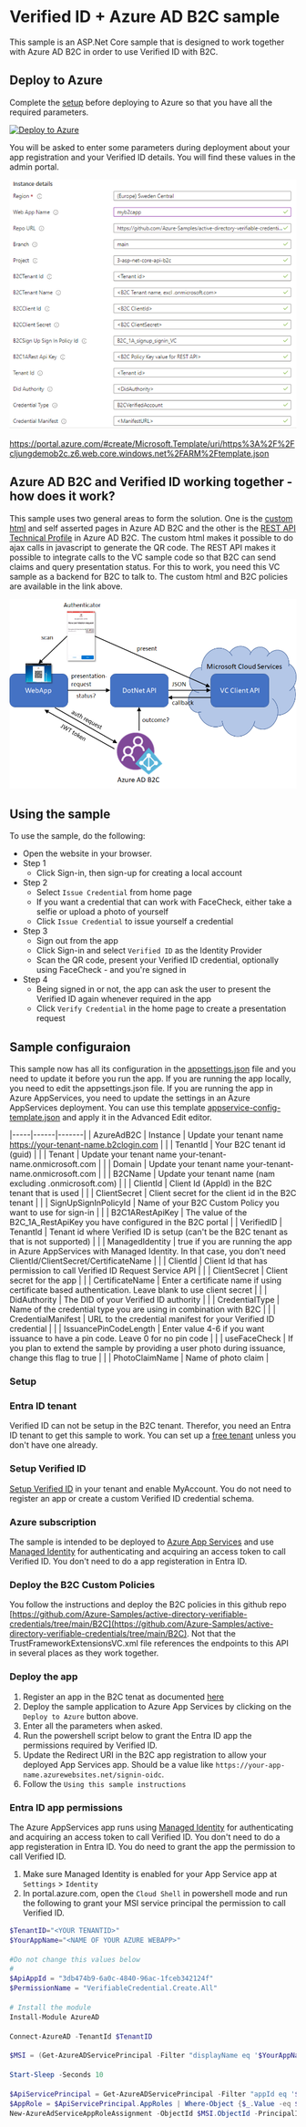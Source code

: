 # Verified ID + Azure AD B2C sample
This sample is an ASP.Net Core sample that is designed to work together with Azure AD B2C in order to use Verified ID with B2C.


## Deploy to Azure

Complete the [setup](#Setup) before deploying to Azure so that you have all the required parameters.

[![Deploy to Azure](https://aka.ms/deploytoazurebutton)](https://portal.azure.com/#create/Microsoft.Template/uri/https%3A%2F%2Fraw.githubusercontent.com%2FAzure-Samples%2Factive-directory-verifiable-credentials-dotnet%2Fmain%2F3-asp-net-core-api-b2c%2FARMTemplate%2Ftemplate.json)

You will be asked to enter some parameters during deployment about your app registration and your Verified ID details. You will find these values in the admin portal. 

![Deployment Parameters](ReadmeFiles/DeployToAzure.png)

https://portal.azure.com/#create/Microsoft.Template/uri/https%3A%2F%2Fcljungdemob2c.z6.web.core.windows.net%2FARM%2Ftemplate.json

## Azure AD B2C and Verified ID working together - how does it work?

This sample uses two general areas to form the solution. One is the [custom html](https://docs.microsoft.com/en-us/azure/active-directory-b2c/customize-ui-with-html?pivots=b2c-custom-policy) 
and self asserted pages in Azure AD B2C and the other is the [REST API Technical Profile](https://docs.microsoft.com/en-us/azure/active-directory-b2c/restful-technical-profile) in Azure AD B2C. 
The custom html makes it possible to do ajax calls in javascript to generate the QR code. The REST API makes it possible to integrate calls to the VC sample code so that B2C can send claims and query presentation status.
For this to work, you need this VC sample as a backend for B2C to talk to. The custom html and B2C policies are available in the link above.

![API Overview](ReadmeFiles/api-b2c-overview.png)

## Using the sample

To use the sample, do the following:

- Open the website in your browser.
- Step 1
    - Click Sign-in, then sign-up for creating a local account
- Step 2
    - Select `Issue Credential` from home page
    - If you want a credential that can work with FaceCheck, either take a selfie or upload a photo of yourself
    - Click `Issue Credential` to issue yourself a credential
- Step 3
    - Sign out from the app
    - Click Sign-in and select `Verified ID` as the Identity Provider
    - Scan the QR code, present your Verified ID credential, optionally using FaceCheck - and you're signed in
- Step 4
    - Being signed in or not, the app can ask the user to present the Verified ID again whenever required in the app 
    - Click `Verify Credential` in the home page to create a presentation request

## Sample configuraion

This sample now has all its configuration in the [appsettings.json](appsettings.json) file and you need to update it before you run the app.
If you are running the app locally, you need to edit the appsettings.json file. If you are running the app in Azure AppServices, you need to update the
settings in an Azure AppServices deployment. You can use this template [appservice-config-template.json](appservice-config-template.json) and apply it in the Advanced Edit editor.

|-----|------|-------|
| AzureAdB2C | Instance | Update your tenant name https://your-tenant-name.b2clogin.com |
| | TenantId | Your B2C tenant id (guid) |
| | Tenant | Update your tenant name your-tenant-name.onmicrosoft.com |
| | Domain | Update your tenant name your-tenant-name.onmicrosoft.com |
| | B2CName | Update your tenant name (nam excluding .onmicrosoft.com) |
| | ClientId | Client Id (AppId) in the B2C tenant that is used |
| | ClientSecret | Client secret for the client id in the B2C tenant |
| | SignUpSignInPolicyId | Name of your B2C Custom Policy you want to use for sign-in |
| | B2C1ARestApiKey | The value of the B2C_1A_RestApiKey you have configured in the B2C portal |
| VerifiedID | TenantId | Tenant id where Verified ID is setup (can't be the B2C tenant as that is not supported) |
| | ManagedIdentity | true if you are running the app in Azure AppServices with Managed Identity. In that case, you don't need ClientId/ClientSecret/CertificateName |
| | ClientId |  Client Id that has permission to call Verified ID Request Service API | 
| | ClientSecret | Client secret for the app |
| | CertificateName | Enter a certificate name if using certificate based authentication. Leave blank to use client secret |
| | DidAuthority | The DID of your Verified ID authority |
| | CredentialType | Name of the credential type you are using in combination with B2C |
| | CredentialManifest | URL to the credential manifest for your Verified ID credential |
| | IssuancePinCodeLength | Enter value 4-6 if you want issuance to have a pin code. Leave 0 for no pin code |
| | useFaceCheck | If you plan to extend the sample by providing a user photo during issuance, change this flag to true |
| | PhotoClaimName | Name of photo claim |

### Setup

### Entra ID tenant

Verified ID can not be setup in the B2C tenant. Therefor, you need an Entra ID tenant to get this sample to work. You can set up a [free tenant](https://learn.microsoft.com/entra/identity-platform/quickstart-create-new-tenant) unless you don't have one already. 

### Setup Verified ID

[Setup Verified ID](https://learn.microsoft.com/entra/verified-id/verifiable-credentials-configure-tenant-quick) in your tenant and enable MyAccount. 
You do not need to register an app or create a custom Verified ID credential schema.

### Azure subscription

The sample is intended to be deployed to [Azure App Services](https://learn.microsoft.com/azure/app-service/) 
and use [Managed Identity](https://learn.microsoft.com/azure/app-service/overview-managed-identity) for authenticating and acquiring an access token to call Verified ID.
You don't need to do a app registeration in Entra ID.

### Deploy the B2C Custom Policies

You follow the instructions and deploy the B2C policies in this github repo [https://github.com/Azure-Samples/active-directory-verifiable-credentials/tree/main/B2C](https://github.com/Azure-Samples/active-directory-verifiable-credentials/tree/main/B2C). 
Not that the TrustFrameworkExtensionsVC.xml file references the endpoints to this API in several places as they work together.

### Deploy the app

1. Register an app in the B2C tenat as documented [here](https://learn.microsoft.com/azure/active-directory-b2c/tutorial-register-applications)
1. Deploy the sample application to Azure App Services by clicking on the `Deploy to Azure` button above.
1. Enter all the parameters when asked.
1. Run the powershell script below to grant the Entra ID app the permissions required by Verified ID.
1. Update the Redirect URI in the B2C app registration to allow your deployed App Services app. Should be a value like `https://your-app-name.azurewebsites.net/signin-oidc`.
1. Follow the `Using this sample instructions`

### Entra ID app permissions

The Azure AppServices app runs using [Managed Identity](https://learn.microsoft.com/en-us/azure/app-service/overview-managed-identity) for authenticating and acquiring an access token to call Verified ID.
You don't need to do a app registeration in Entra ID. You do need to grant the app the permission to call Verified ID.

1. Make sure Managed Identity is enabled for your App Service app at `Settings` > `Identity`
1. In portal.azure.com, open the `Cloud Shell` in powershell mode and run the following to grant your MSI service principal the permission to call Verified ID.

```Powershell
$TenantID="<YOUR TENANTID>"
$YourAppName="<NAME OF YOUR AZURE WEBAPP>"

#Do not change this values below
#
$ApiAppId = "3db474b9-6a0c-4840-96ac-1fceb342124f"
$PermissionName = "VerifiableCredential.Create.All"
 
# Install the module
Install-Module AzureAD

Connect-AzureAD -TenantId $TenantID

$MSI = (Get-AzureADServicePrincipal -Filter "displayName eq '$YourAppName'")

Start-Sleep -Seconds 10

$ApiServicePrincipal = Get-AzureADServicePrincipal -Filter "appId eq '$ApiAppId'"
$AppRole = $ApiServicePrincipal.AppRoles | Where-Object {$_.Value -eq $PermissionName -and $_.AllowedMemberTypes -contains "Application"}
New-AzureAdServiceAppRoleAssignment -ObjectId $MSI.ObjectId -PrincipalId $MSI.ObjectId ` -ResourceId $ApiServicePrincipal.ObjectId -Id $AppRole.Id
```
